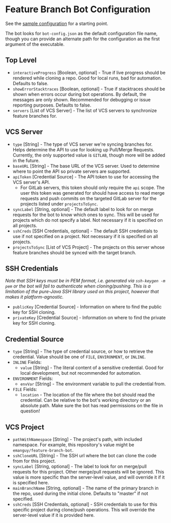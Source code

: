 # Feature Branch Bot Configuration

See the [sample configuration](./sample-config.json) for a starting point.

The bot looks for `bot-config.json` as the default configuration file name, though
you can provide an alternate path for the configuration as the first argument of the executable.

## Top Level
* `interactiveProgress` [Boolean, optional] - True if live progress should be rendered while cloning a repo. Good for local runs, bad for automation. Defaults to false.
* `showErrorStacktraces` [Boolean, optional] - True if stacktraces should be shown when errors occur during bot operations. 
   By default, the messages are only shown. Recommended for debugging or issue reporting purposes. Defaults to false.
* `servers` [List of VCS Server] - The list of VCS servers to synchronize feature branches for.

## VCS Server
* `type` [String] - The type of VCS server we're syncing branches for. Helps determine the API to use for looking up Pull/Merge Requests. 
   Currently, the only supported value is `GITLAB`, though more will be added in the future.
* `baseURL` [String] - The base URL of the VCS server. Used to determine where to point the API so private servers are supported.
* `apiToken` [Credential Source] - The API token to use for accessing the VCS server's API.
  * For GitLab servers, this token should only require the `api` scope. The user this token was generated for should have access to read merge requests
    and push commits on the targeted GitLab server for the projects listed under `projectsToSync`.
* `syncLabel` [String, optional] - The default label to look for on merge requests for the bot to know which ones to sync. 
  This will be used for projects which do not specify a label. Not necessary if it is specified on all projects.
* `sshCreds` [SSH Credentials, optional] - The default SSH credentials to use if not specified on a project. 
  Not necessary if it is specified on all projects.
* `projectsToSync` [List of VCS Project] - The projects on this server whose feature branches should be synced with the target branch.

## SSH Credentials
*Note that SSH keys must be in PEM format, i.e. generated via `ssh-keygen -m pem` or the bot will fail to authenticate when cloning/pushing.
This is a limitation of the pure-Java SSH library used on this project, however that makes it platform-agnostic.*
* `publicKey` [Credential Source] - Information on where to find the public key for SSH cloning.
* `privateKey` [Credential Source] - Information on where to find the private key for SSH cloning.

## Credential Source
* `type` [String] - The type of credential source, or how to retrieve the credential. Value should be one of `FILE`, `ENVIRONMENT`, or `INLINE`.
* `INLINE` Fields:
  * `value` [String] - The literal content of a sensitive credential. Good for local development, but not recommended for automation.
* `ENVIRONMENT` Fields:
  * `envVar` [String] - The environment variable to pull the credential from.
* `FILE` Fields:
  * `location` - The location of the file where the bot should read the credential. Can be relative to the bot's working directory or an absolute path.
    Make sure the bot has read permissions on the file in question!

## VCS Project
* `pathWithNamespace` [String] - The project's path, with included namespace. For example, this repository's value might be `emanguy/feature-branch-bot`.
* `sshCloneURL` [String] - The SSH url where the bot can clone the code from for this project.
* `syncLabel` [String, optional] - The label to look for on merge/pull requests for this project. Other merge/pull requests will be ignored. 
  This value is more specific than the server-level value, and will override it if it is specified here.
* `mainBranchName` [String, optional] - The name of the primary branch in the repo, used during the initial clone. Defaults to "master" if not specified.
* `sshCreds` [SSH Credentials, optional] - SSH credentials to use for this specific project during clone/push operations.
  This will override the server-level value if it is provided here.
